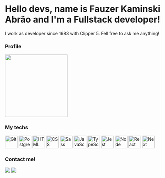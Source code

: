 # Hello devs, name is Fauzer Kaminski Abrão and I'm a Fullstack developer!
I work as developer since 1983 with Clipper 5. Fell free to ask me anything!

### Profile 
  <img src="https://github-readme-stats.vercel.app/api?username=Fauzera&show_icons=true&theme=buefy&include_all_commits=true&count_private=true" height=200em />

### My techs
  <img alt="Git" src="https://cdn.jsdelivr.net/gh/devicons/devicon/icons/git/git-original.svg" width=40 height=40 /> <img alt="PostgreSQL" src="https://cdn.jsdelivr.net/gh/devicons/devicon/icons/postgresql/postgresql-original.svg" width=40 height=40 /> <img alt="HTML" src="https://cdn.jsdelivr.net/gh/devicons/devicon/icons/html5/html5-original.svg" width=40 height=40 /> <img alt="CSS" src="https://cdn.jsdelivr.net/gh/devicons/devicon/icons/css3/css3-original.svg" width=40 height=40 /> <img alt="Sass" src="https://cdn.jsdelivr.net/gh/devicons/devicon/icons/sass/sass-original.svg" width=40 height=40 /> <img alt="JavaScript" src="https://cdn.jsdelivr.net/gh/devicons/devicon/icons/javascript/javascript-original.svg" width=40 height=40 /> <img alt="TypeScript" src="https://cdn.jsdelivr.net/gh/devicons/devicon/icons/typescript/typescript-original.svg" width=40 height=40 /> <img alt="Jest" src="https://cdn.jsdelivr.net/gh/devicons/devicon/icons/jest/jest-plain.svg" width=40 height=40 /> <img alt="Node" src="https://cdn.jsdelivr.net/gh/devicons/devicon/icons/nodejs/nodejs-original.svg" width=40 height=40 /> <img alt="React" src="https://cdn.jsdelivr.net/gh/devicons/devicon/icons/react/react-original.svg" width=40 height=40 /> <img alt="Next" src="https://cdn.jsdelivr.net/gh/devicons/devicon/icons/nextjs/nextjs-original.svg" width=40 height=40 />

### Contact me!
  <a href="mailto:fauzera@hotmail.com"><img src="https://img.shields.io/badge/Gmail-D14836?style=for-the-badge&logo=gmail&logoColor=white" target="_blank"></a> <a href="https://www.linkedin.com/in/fauzerka" target="_blank"><img src="https://img.shields.io/badge/-LinkedIn-%230077B5?style=for-the-badge&logo=linkedin&logoColor=white" target="_blank"></a>
